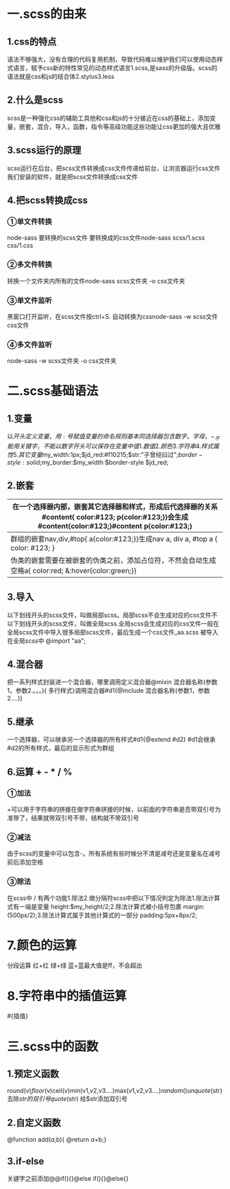 

# 一.scss的由来

## 1.css的特点

语法不够强大，没有合理的代码复用机制，导致代码难以维护我们可以使用动态样式语言，赋予css新的特性常见的动态样式语言1.scss,是sass的升级版。scss的语法就是css和js的结合体2.stylus3.less

## 2.什么是scss

scss是一种强化css的辅助工具他和css和js的十分接近在css的基础上，添加变量，嵌套，混合，导入，函数，指令等高级功能这些功能让css更加的强大且优雅

## 3.scss运行的原理

scss运行在后台，把scss文件转换成css文件传递给前台，让浏览器运行css文件我们安装的软件，就是把scss文件转换成css文件

## 4.把scss转换成css

### ①单文件转换

node-sass  要转换的scss文件   要转换成的css文件node-sass  scss/1.scss  css/1.css 

### ②多文件转换

转换一个文件夹内所有的文件node-sass  scss文件夹  -o  css文件夹

### ③单文件监听

黑窗口打开监听，在scss文件按ctrl+S. 自动转换为cssnode-sass  -w  scss文件  css文件

### ④多文件监听

node-sass  -w  scss文件夹  -o  css文件夹  

# 二.scss基础语法

## 1.变量

以$开头定义变量，用:号赋值变量的命名规则基本同选择器包含数字，字母，-  _不能用关键字，不能以数字开头可以保存在变量中值1.数值2.颜色3.字符串4.样式属性5.其它变量$my_width:1px;$jd_red:#f10215;$str:"子曾经曰过";$border-style:solid;$my_border:$my_width $border-style $jd_red;

## 2.嵌套

| 在一个选择器内部，嵌套其它选择器和样式，形成后代选择器的关系#content{ color:#123; p{color:#123;}}会生成#content{color:#123;}#content p{color:#123;} |
| ------------------------------------------------------------ |
| 群组的嵌套nav,div,#top{	a{color:#123;}}生成nav a, div a, #top a { color: #123; } |
| 伪类的嵌套需要在被嵌套的伪类之前，添加占位符，不然会自动生成空格a{	color:red;	&:hover{color:green;}} |

## 3.导入

以下划线开头的scss文件，叫做局部scss。局部scss不会生成对应的css文件不以下划线开头的scss文件，叫做全局scss.全局scss会生成对应的css文件一般在全局scss文件中导入很多局部scss文件，最后生成一个css文件_aa.scss 被导入在全局scss中 @import  "aa";

## 4.混合器

把一系列样式封装进一个混合器，哪里调用定义混合器@mixin  混合器名称(参数1，参数2.。。。){  多行样式}调用混合器#d1{@include 混合器名称(参数1，参数2....)}

## 5.继承

一个选择器，可以继承另一个选择器的所有样式#d1{@extend #d2}  #d1会继承#d2的所有样式，最后的显示形式为群组

## 6.运算 +  -  *  /  %

### ①加法

+可以用于字符串的拼接在做字符串拼接的时候，以前面的字符串是否带双引号为准带了，结果就带双引号不带，结构就不带双引号

### ②减法

由于scss的变量中可以包含-。所有系统有些时候分不清是减号还是变量名在减号前后添加空格

### ③除法

在scss中 / 有两个功能1.除法2.做分隔符scss中把以下情况判定为除法1.除法计算式有一端是变量 height:$my_height/2;2.除法计算式被小括号包裹 margin: (500px/2);3.除法计算式属于其他计算式的一部分 padding:5px+8px/2;

# 7.颜色的运算

分段运算 红+红  绿+绿  蓝+蓝最大值是ff，不会超出

# 8.字符串中的插值运算

#{插值}

# 三.scss中的函数

## 1.预定义函数

round($v)floor($v)ceil($v)min($v1,$v2,$v3....)max($v1,$v2,$v3....)random()unquote($str) 去除$str的双引号quote($str) 给$str添加双引号

## 2.自定义函数

@function add($a,$b){  @return $a+$b;}

## 3.if-else

关键字之前添加@@if(){}@else if(){}@else{}